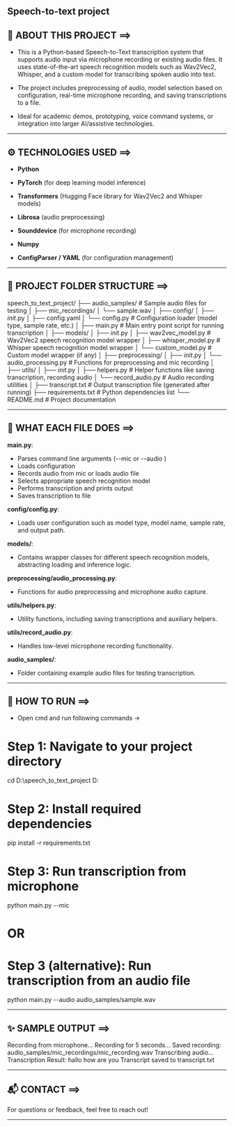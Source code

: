 ## Speech-to-text project

## 🧠 ABOUT THIS PROJECT ==>

- This is a Python-based Speech-to-Text transcription system that supports audio input via microphone recording or existing audio files. It uses state-of-the-art speech recognition models such as Wav2Vec2, Whisper, and a custom model for transcribing spoken audio into text.

- The project includes preprocessing of audio, model selection based on configuration, real-time microphone recording, and saving transcriptions to a file.

- Ideal for academic demos, prototyping, voice command systems, or integration into larger AI/assistive technologies.

---

## ⚙ TECHNOLOGIES USED ==>

- **Python**

- **PyTorch** (for deep learning model inference)

- **Transformers** (Hugging Face library for Wav2Vec2 and Whisper models)

- **Librosa** (audio preprocessing)

- **Sounddevice** (for microphone recording)

- **Numpy**

- **ConfigParser / YAML** (for configuration management)

---

## 📁 PROJECT FOLDER STRUCTURE ==>

speech_to_text_project/
├── audio_samples/                              # Sample audio files for testing
│ ├── mic_recordings/
│ └── sample.wav
│ 
├── config/
│ ├── _init_.py
│ ├── config.yaml
│ └── config.py                                 # Configuration loader (model type, sample rate, etc.)
│
├── main.py                                     # Main entry point script for running transcription
│
├── models/
│ ├── _init_.py
│ ├── wav2vec_model.py                          # Wav2Vec2 speech recognition model wrapper
│ ├── whisper_model.py                          # Whisper speech recognition model wrapper
│ └── custom_model.py                           # Custom model wrapper (if any)
│
├── preprocessing/
│ ├── _init_.py
│ └── audio_processing.py                       # Functions for preprocessing and mic recording
│
├── utils/
│ ├── _init_.py
│ ├── helpers.py                                # Helper functions like saving transcription, recording audio
│ └── record_audio.py                           # Audio recording utilities
│
├── transcript.txt                              # Output transcription file (generated after running)
├── requirements.txt                            # Python dependencies list
└── README.md                                   # Project documentation

---

## 📝 WHAT EACH FILE DOES ==>

**main.py**:
- Parses command line arguments (--mic or --audio <file>)
- Loads configuration
- Records audio from mic or loads audio file
- Selects appropriate speech recognition model
- Performs transcription and prints output
- Saves transcription to file

**config/config.py**:
- Loads user configuration such as model type, model name, sample rate, and output path.

**models/**:
- Contains wrapper classes for different speech recognition models, abstracting loading and inference logic.

**preprocessing/audio_processing.py**:
- Functions for audio preprocessing and microphone audio capture.

**utils/helpers.py**:
- Utility functions, including saving transcriptions and auxiliary helpers.

**utils/record_audio.py**:
- Handles low-level microphone recording functionality.

**audio_samples/**:
- Folder containing example audio files for testing transcription.

---

## 🚀 HOW TO RUN ==>

- Open cmd and run following commands ->

# Step 1: Navigate to your project directory
cd D:\speech_to_text_project
D:

# Step 2: Install required dependencies
pip install -r requirements.txt

# Step 3: Run transcription from microphone
python main.py --mic

# OR

# Step 3 (alternative): Run transcription from an audio file
python main.py --audio audio_samples/sample.wav

---

## ✨ SAMPLE OUTPUT ==>

Recording from microphone...
Recording for 5 seconds...
Saved recording: audio_samples/mic_recordings/mic_recording.wav
Transcribing audio...
Transcription Result:
hallo how are you
Transcript saved to transcript.txt

---

## 📬 CONTACT ==>

For questions or feedback, feel free to reach out!

---
